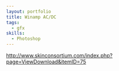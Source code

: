 ```yaml
---
layout: portfolio
title: Winamp AC/DC
tags:
  - gfx
skills:
  - Photoshop
---
```


http://www.skinconsortium.com/index.php?page=ViewDownload&itemID=75
